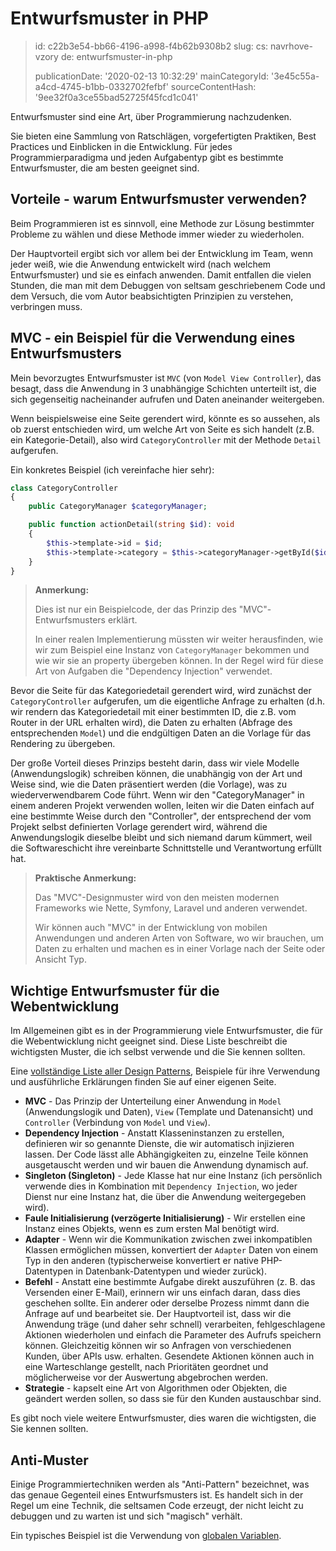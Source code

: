 Entwurfsmuster in PHP
=====================

> id: c22b3e54-bb66-4196-a998-f4b62b9308b2
> slug:
> 	cs: navrhove-vzory
> 	de: entwurfsmuster-in-php
> 
> publicationDate: '2020-02-13 10:32:29'
> mainCategoryId: '3e45c55a-a4cd-4745-b1bb-0332702fefbf'
> sourceContentHash: '9ee32f0a3ce55bad52725f45fcd1c041'

Entwurfsmuster sind eine Art, über Programmierung nachzudenken.

Sie bieten eine Sammlung von Ratschlägen, vorgefertigten Praktiken, Best Practices und Einblicken in die Entwicklung. Für jedes Programmierparadigma und jeden Aufgabentyp gibt es bestimmte Entwurfsmuster, die am besten geeignet sind.

Vorteile - warum Entwurfsmuster verwenden?
---------------------------------------

Beim Programmieren ist es sinnvoll, eine Methode zur Lösung bestimmter Probleme zu wählen und diese Methode immer wieder zu wiederholen.

Der Hauptvorteil ergibt sich vor allem bei der Entwicklung im Team, wenn jeder weiß, wie die Anwendung entwickelt wird (nach welchem Entwurfsmuster) und sie es einfach anwenden. Damit entfallen die vielen Stunden, die man mit dem Debuggen von seltsam geschriebenem Code und dem Versuch, die vom Autor beabsichtigten Prinzipien zu verstehen, verbringen muss.

MVC - ein Beispiel für die Verwendung eines Entwurfsmusters
--------------------------------------

Mein bevorzugtes Entwurfsmuster ist `MVC` (von `Model View Controller`), das besagt, dass die Anwendung in 3 unabhängige Schichten unterteilt ist, die sich gegenseitig nacheinander aufrufen und Daten aneinander weitergeben.

Wenn beispielsweise eine Seite gerendert wird, könnte es so aussehen, als ob zuerst entschieden wird, um welche Art von Seite es sich handelt (z.B. ein Kategorie-Detail), also wird `CategoryController` mit der Methode `Detail` aufgerufen.

Ein konkretes Beispiel (ich vereinfache hier sehr):

```php
class CategoryController
{
    public CategoryManager $categoryManager;

    public function actionDetail(string $id): void
    {
        $this->template->id = $id;
        $this->template->category = $this->categoryManager->getById($id);
    }
}
```

> **Anmerkung:**
>
> Dies ist nur ein Beispielcode, der das Prinzip des "MVC"-Entwurfsmusters erklärt.
>
> In einer realen Implementierung müssten wir weiter herausfinden, wie wir zum Beispiel eine Instanz von `CategoryManager` bekommen und wie wir sie an property übergeben können. In der Regel wird für diese Art von Aufgaben die "Dependency Injection" verwendet.

Bevor die Seite für das Kategoriedetail gerendert wird, wird zunächst der `CategoryController` aufgerufen, um die eigentliche Anfrage zu erhalten (d.h. wir rendern das Kategoriedetail mit einer bestimmten ID, die z.B. vom Router in der URL erhalten wird), die Daten zu erhalten (Abfrage des entsprechenden `Model`) und die endgültigen Daten an die Vorlage für das Rendering zu übergeben.

Der große Vorteil dieses Prinzips besteht darin, dass wir viele Modelle (Anwendungslogik) schreiben können, die unabhängig von der Art und Weise sind, wie die Daten präsentiert werden (die Vorlage), was zu wiederverwendbarem Code führt. Wenn wir den "CategoryManager" in einem anderen Projekt verwenden wollen, leiten wir die Daten einfach auf eine bestimmte Weise durch den "Controller", der entsprechend der vom Projekt selbst definierten Vorlage gerendert wird, während die Anwendungslogik dieselbe bleibt und sich niemand darum kümmert, weil die Softwareschicht ihre vereinbarte Schnittstelle und Verantwortung erfüllt hat.

> **Praktische Anmerkung:**
>
> Das "MVC"-Designmuster wird von den meisten modernen Frameworks wie Nette, Symfony, Laravel und anderen verwendet.
>
> Wir können auch "MVC" in der Entwicklung von mobilen Anwendungen und anderen Arten von Software, wo wir brauchen, um Daten zu erhalten und machen es in einer Vorlage nach der Seite oder Ansicht Typ.

Wichtige Entwurfsmuster für die Webentwicklung
---------------------------------------

Im Allgemeinen gibt es in der Programmierung viele Entwurfsmuster, die für die Webentwicklung nicht geeignet sind. Diese Liste beschreibt die wichtigsten Muster, die ich selbst verwende und die Sie kennen sollten.

Eine <a href="/kategorien-design-patterns">vollständige Liste aller Design Patterns</a>, Beispiele für ihre Verwendung und ausführliche Erklärungen finden Sie auf einer eigenen Seite.

- **MVC** - Das Prinzip der Unterteilung einer Anwendung in `Model` (Anwendungslogik und Daten), `View` (Template und Datenansicht) und `Controller` (Verbindung von `Model` und `View`).
- **Dependency Injection** - Anstatt Klasseninstanzen zu erstellen, definieren wir so genannte Dienste, die wir automatisch injizieren lassen. Der Code lässt alle Abhängigkeiten zu, einzelne Teile können ausgetauscht werden und wir bauen die Anwendung dynamisch auf.
- **Singleton (Singleton)** - Jede Klasse hat nur eine Instanz (ich persönlich verwende dies in Kombination mit `Dependency Injection`, wo jeder Dienst nur eine Instanz hat, die über die Anwendung weitergegeben wird).
- **Faule Initialisierung (verzögerte Initialisierung)** - Wir erstellen eine Instanz eines Objekts, wenn es zum ersten Mal benötigt wird.
- **Adapter** - Wenn wir die Kommunikation zwischen zwei inkompatiblen Klassen ermöglichen müssen, konvertiert der `Adapter` Daten von einem Typ in den anderen (typischerweise konvertiert er native PHP-Datentypen in Datenbank-Datentypen und wieder zurück).
- **Befehl** - Anstatt eine bestimmte Aufgabe direkt auszuführen (z. B. das Versenden einer E-Mail), erinnern wir uns einfach daran, dass dies geschehen sollte. Ein anderer oder derselbe Prozess nimmt dann die Anfrage auf und bearbeitet sie. Der Hauptvorteil ist, dass wir die Anwendung träge (und daher sehr schnell) verarbeiten, fehlgeschlagene Aktionen wiederholen und einfach die Parameter des Aufrufs speichern können. Gleichzeitig können wir so Anfragen von verschiedenen Kunden, über APIs usw. erhalten. Gesendete Aktionen können auch in eine Warteschlange gestellt, nach Prioritäten geordnet und möglicherweise vor der Auswertung abgebrochen werden.
- **Strategie** - kapselt eine Art von Algorithmen oder Objekten, die geändert werden sollen, so dass sie für den Kunden austauschbar sind.

Es gibt noch viele weitere Entwurfsmuster, dies waren die wichtigsten, die Sie kennen sollten.

Anti-Muster
------------

Einige Programmiertechniken werden als "Anti-Pattern" bezeichnet, was das genaue Gegenteil eines Entwurfsmusters ist. Es handelt sich in der Regel um eine Technik, die seltsamen Code erzeugt, der nicht leicht zu debuggen und zu warten ist und sich "magisch" verhält.

Ein typisches Beispiel ist die Verwendung von <a href="/global-variable">globalen Variablen</a>.
